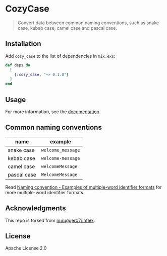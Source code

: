 # CozyCase

> Convert data between common naming conventions, such as snake case, kebab case, camel case and pascal case.

## Installation

Add `cozy_case` to the list of dependencies in `mix.exs`:

```elixir
def deps do
  [
    {:cozy_case, "~> 0.1.0"}
  ]
end
```

## Usage

For more information, see the [documentation](https://hexdocs.pm/cozy_case).

## Common naming conventions

| name        | example           |
| ----------- | ----------------- |
| snake case  | `welcome_message` |
| kebab case  | `welcome-message` |
| camel case  | `welcomeMessage`  |
| pascal case | `WelcomeMessage`  |

Read [Naming convention - Examples of multiple-word identifier formats](<https://en.wikipedia.org/w/index.php?title=Naming_convention_(programming)&oldid=1126175049#Examples_of_multiple-word_identifier_formats>) for more multiple-word identifier formats.

## Acknowledgments

This repo is forked from [nurugger07/inflex](https://github.com/nurugger07/inflex).

## License

Apache License 2.0
